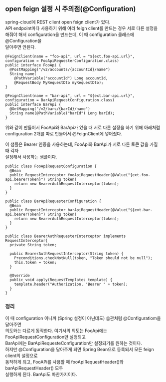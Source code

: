 ## open feign 설정 시 주의점(@Configuration)
spring-cloud에 REST client open feign client가 있다.  
API endpoint마다 사용하기 위해 여러 feign client를 만드는 경우 서로 다른 설정을  
해줘야 해서 configuration을 만드는데, 이 때 configuration 클래스에 @Configuration을  
달아주면 안된다.

```
@FeignClient(name = "foo-api", url = "${ext.foo-api.url}", configuration = FooApiRequesterConfiguration.class)
public interface FooApi {
  @PostMapping("/v2/accounts/{accountId}/name")
  String name(
    @PathVariable("accountId") Long accountId,
    @RequestBody MyRequestDto myRequestDto);
}

@FeignClient(name = "bar-api", url = "${ext.bar-api.url}", configuration = BarApiRequestConfiguration.class)
public interface BarApi {
  @GetMapping("/v2/bars/{barId}/name")
  String name(@PathVariable("barId") Long barId);
}
```
위와 같이 만들어서 FooApi와 BarApi가 있을 때 서로 다른 설정을 하기 위해 아래처럼  
configuration 2개를 따로 만들어서 @FeignClient에 넣어줬다.  
  
이 샘플은 Bearer 인증을 사용하는데, FooApi와 BarApi가 서로 다른 토큰 값을 가질 때 각자  
설정해서 사용하는 샘플이다.  

```
public class FooApiRequestConfiguration {
  @Bean
  public RequestInterceptor fooApiRequestHeader(@Value("{ext.foo-api.bearerToken}") String token)
    return new BearerAuthRequestInterceptor(token);
  }
}

public class BarApiRequesterConfiguration {
  @Bean
  public RequestInterceptor barApiRequestHeader(@Value("${ext.bar-api.bearerToken}") String token)
    return new BearerAuthRequestInterceptor(token);
  }
}

public class BearerAuthRequesterInterceptor implements RequestInterceptor{
  private String token;
  
  public BearerAuthRequestInterceptor(String token) {
    Preconditions.checkNotNull(token, "Token should not be null");
    this.token = token;
  }
  
  @Override
  public void apply(RequestTemplates template) {
    template.header("Authorization, "Bearer " + token);
  }
}
```
  
### 정리  
이 때 configuration 이니까 (Spring 설정이 아닌데도) 습관처럼 @Configuratiom을 달아주면  
의도와는 다르게 동작한다. 여기서의 의도는 FooApi에는 FooApiRequestConfiguration만 설정되고  
BarApi에는 BarApiRequesteConfiguration만 설정되기를 원하는 것이다.  
하지만 @Configuration을 달아주게 되면 Spring Bean으로 등록되서 모든 feign client의 설정으로   
동작하게 되고, FooAPi를 사용할 때 fooApiRequestHeader()와 barApiRequestHeader() 모두  
실행하게 된다. BarApi도 마찬가지이다.




















